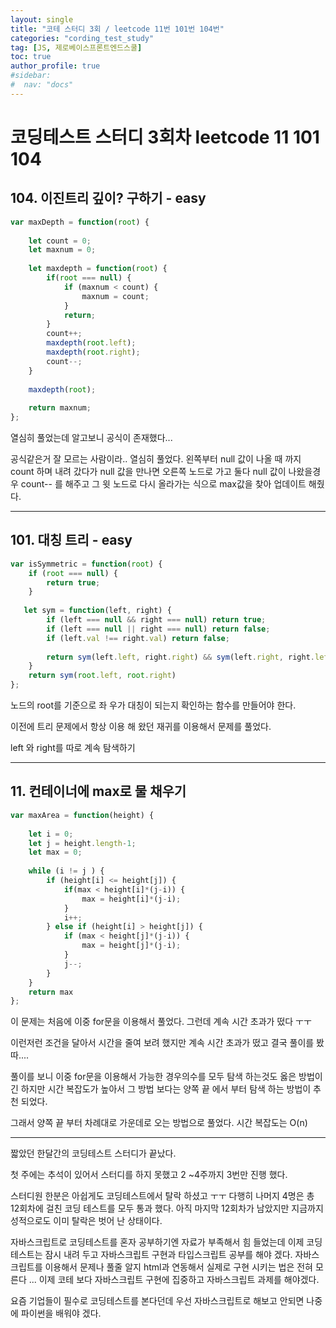 ```yaml
---
layout: single
title: "코테 스터디 3회 / leetcode 11번 101번 104번"
categories: "cording_test_study"
tag: [JS, 제로베이스프론트엔드스쿨]
toc: true
author_profile: true
#sidebar:
#  nav: "docs"
---
```


# 코딩테스트 스터디 3회차 leetcode 11 101 104



##  104. 이진트리 깊이? 구하기 - easy

```javascript
var maxDepth = function(root) {
    
    let count = 0;
    let maxnum = 0;
    
    let maxdepth = function(root) {
        if(root === null) {
            if (maxnum < count) {
                maxnum = count;    
            }
            return;
        }
        count++;
        maxdepth(root.left);
        maxdepth(root.right);
        count--;
    }
    
    maxdepth(root);
    
    return maxnum;
};
```



  열심히 풀었는데 알고보니 공식이 존재했다...  

 공식같은거 잘 모르는 사람이라.. 열심히 풀었다. 왼쪽부터 null 값이 나올 때 까지 count 하며 내려 갔다가 null 값을 만나면 오른쪽 노드로 가고 둘다 null 값이 나왔을경우 count-- 를 해주고 그 윗 노드로 다시 올라가는 식으로 max값을 찾아 업데이트 해줬다.





------

## 101.  대칭 트리 - easy

```javascript
var isSymmetric = function(root) {
    if (root === null) {
        return true;
    }
    
   let sym = function(left, right) {
        if (left === null && right === null) return true;
        if (left === null || right === null) return false;
        if (left.val !== right.val) return false;
        
        return sym(left.left, right.right) && sym(left.right, right.left);
    }
    return sym(root.left, root.right)
};
```



 노드의 root를 기준으로 좌 우가 대칭이 되는지 확인하는 함수를 만들어야 한다. 

이전에 트리 문제에서 항상 이용 해 왔던 재귀를 이용해서 문제를 풀었다. 

 left 와 right를 따로 계속 탐색하기



------

## 11. 컨테이너에 max로 물 채우기

```javascript
var maxArea = function(height) {
    
    let i = 0;
    let j = height.length-1;
    let max = 0;
    
    while (i != j ) {
        if (height[i] <= height[j]) {
            if(max < height[i]*(j-i)) {
                max = height[i]*(j-i);
            }
            i++;
        } else if (height[i] > height[j]) {
            if (max < height[j]*(j-i)) {
                max = height[j]*(j-i);
            }
            j--;
        }
    }
    return max
};
```



 이 문제는 처음에 이중 for문을 이용해서 풀었다. 그런데 계속 시간 초과가 떴다 ㅜㅜ 

이런저런 조건을 달아서 시간을 줄여 보려 했지만 계속 시간 초과가 떴고 결국 풀이를 봤따....

풀이를 보니 이중 for문을 이용해서 가능한 경우의수를 모두 탐색 하는것도 옳은 방법이긴 하지만 시간 복잡도가 높아서 그 방법 보다는 양쪽 끝 에서 부터 탐색 하는 방법이 추천 되었다. 



 그래서 양쪽 끝 부터 차례대로 가운데로 오는 방법으로 풀었다. 시간 복잡도는  O(n)





------

 짧았던 한달간의 코딩테스트 스터디가 끝났다. 

 첫 주에는 추석이 있어서 스터디를 하지 못했고 2 ~4주까지 3번만 진행 했다. 

 스터디원 한분은 아쉽게도 코딩테스트에서 탈락 하셨고 ㅜㅜ 다행히 나머지 4명은 총 12회차에 걸친 코딩 테스트를 모두 통과 했다. 아직 마지막 12회차가 남았지만 지금까지 성적으로도 이미 탈락은 벗어 난 상태이다. 



 자바스크립트로 코딩테스트를 혼자 공부하기엔 자료가 부족해서 힘 들었는데 이제 코딩테스트는 잠시 내려 두고 자바스크립트 구현과 타입스크립트 공부를 해야 겠다. 자바스크립트를 이용해서 문제나 풀줄 알지 html과 연동해서 실제로 구현 시키는 법은 전혀 모른다 ... 이제 코테 보다 자바스크립트 구현에 집중하고 자바스크립트 과제를 해야겠다. 



 요즘 기업들이 필수로 코딩테스트를 본다던데 우선 자바스크립트로 해보고 안되면 나중에 파이썬을 배워야 겠다. 
